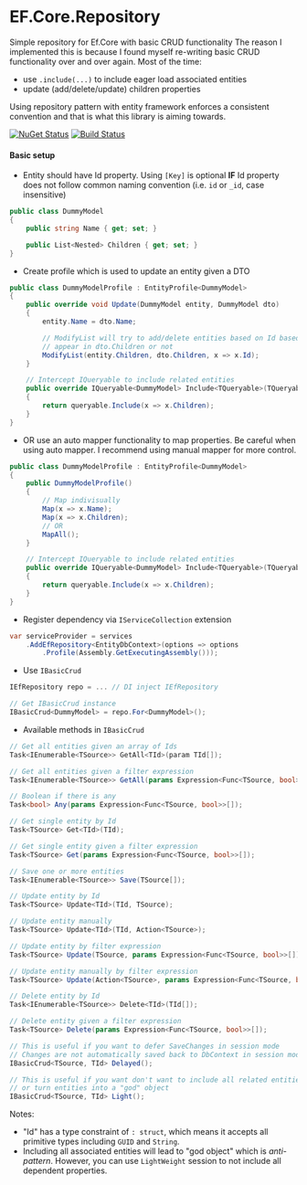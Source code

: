 # EF.Core.Repository

Simple repository for Ef.Core with basic CRUD functionality
The reason I implemented this is because I found myself re-writing basic CRUD functionality over and over again. Most of the time:
- use `.include(...)` to include eager load associated entities
- update (add/delete/update) children properties

Using repository pattern with entity framework enforces a consistent convention and that is what this library is aiming towards.

[![NuGet Status](https://img.shields.io/nuget/v/SimpleEfCoreRepository.svg)](https://www.nuget.org/packages/SimpleEfCoreRepository/)
[![Build Status](https://travis-ci.com/amir734jj/ef-core-repository.svg?branch=master)](https://travis-ci.com/amir734jj/ef-core-repository)

#### Basic setup

- Entity should have Id property. Using `[Key]` is optional **IF** Id property does not follow common naming convention (i.e. `id` or `_id`, case insensitive)
```c#
public class DummyModel
{
    public string Name { get; set; }

    public List<Nested> Children { get; set; }
}
```

- Create profile which is used to update an entity given a DTO

```c#
public class DummyModelProfile : EntityProfile<DummyModel> 
{
    public override void Update(DummyModel entity, DummyModel dto)
    {
        entity.Name = dto.Name;

        // ModifyList will try to add/delete entities based on Id based on whether they
        // appear in dto.Children or not 
        ModifyList(entity.Children, dto.Children, x => x.Id);
    }

    // Intercept IQueryable to include related entities
    public override IQueryable<DummyModel> Include<TQueryable>(TQueryable queryable) where TQueryable : IQueryable<DummyModel>
    {
        return queryable.Include(x => x.Children);
    }
}
```

- OR use an auto mapper functionality to map properties. Be careful when using auto mapper. I recommend using manual mapper for more control.

```c#
public class DummyModelProfile : EntityProfile<DummyModel> 
{
    public DummyModelProfile()
    {
        // Map indivisually
        Map(x => x.Name);
        Map(x => x.Children);
        // OR
        MapAll();
    }

    // Intercept IQueryable to include related entities
    public override IQueryable<DummyModel> Include<TQueryable>(TQueryable queryable) where TQueryable : IQueryable<DummyModel>
    {
        return queryable.Include(x => x.Children);
    }
}
```

- Register dependency via `IServiceCollection` extension

```c#
var serviceProvider = services
    .AddEfRepository<EntityDbContext>(options => options
        .Profile(Assembly.GetExecutingAssembly()));
```

- Use `IBasicCrud`
```c#
IEfRepository repo = ... // DI inject IEfRepository

// Get IBasicCrud instance
IBasicCrud<DummyModel> = repo.For<DummyModel>();
```

- Available methods in `IBasicCrud`
```c#
// Get all entities given an array of Ids
Task<IEnumerable<TSource>> GetAll<TId>(param TId[]);

// Get all entities given a filter expression
Task<IEnumerable<TSource>> GetAll(params Expression<Func<TSource, bool>>[]);

// Boolean if there is any
Task<bool> Any(params Expression<Func<TSource, bool>>[]);

// Get single entity by Id
Task<TSource> Get<TId>(TId);

// Get single entity given a filter expression
Task<TSource> Get(params Expression<Func<TSource, bool>>[]);

// Save one or more entities
Task<IEnumerable<TSource>> Save(TSource[]);

// Update entity by Id
Task<TSource> Update<TId>(TId, TSource);

// Update entity manually
Task<TSource> Update<TId>(TId, Action<TSource>);

// Update entity by filter expression
Task<TSource> Update(TSource, params Expression<Func<TSource, bool>>[]);

// Update entity manually by filter expression
Task<TSource> Update(Action<TSource>, params Expression<Func<TSource, bool>>[]);

// Delete entity by Id
Task<IEnumerable<TSource>> Delete<TId>(TId[]);

// Delete entity given a filter expression
Task<TSource> Delete(params Expression<Func<TSource, bool>>[]);

// This is useful if you want to defer SaveChanges in session mode
// Changes are not automatically saved back to DbContext in session mode
IBasicCrud<TSource, TId> Delayed();

// This is useful if you want don't want to include all related entities
// or turn entities into a "god" object
IBasicCrud<TSource, TId> Light();
```

Notes:

- "Id" has a type constraint of `: struct`, which means it accepts all primitive types including `GUID` and `String`.
- Including all associated entities will lead to "god object" which is *anti-pattern*. However, you can use `LightWeight` session to not include all dependent properties.
